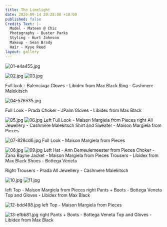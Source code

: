 ```yaml
---
title: The Limelight
date: 2020-09-14 20:28:00 +10:00
published: false
Credits Text: |-
  Model - Mateen @ Chic
  Photography - Buster Parks
  Styling - Kurt Johnson
  Makeup - Sean Brady
  Hair - Kyye Reed
layout: gallery
---
```


![01-e4a455.jpg](/uploads/01-e4a455.jpg)

![02.jpg](/uploads/02.jpg)
![03.jpg](/uploads/03.jpg)

Full look - Balenciaga
Gloves - Libidex from Max Black
Ring - Cashmere Malekitsch

![04-576535.jpg](/uploads/04-576535.jpg)

Full Look - Prada
Choker - JPalm
Gloves - Libidex from Max
Black

![05.jpg](/uploads/05.jpg)
![06.jpg](/uploads/06.jpg)
Left Full Look - Maison Margiela from Pieces
right All Jewellery - Cashmere Malekitsch
Shirt and Sweater - Maison Margiela
from Pieces

![07-828cd6.jpg](/uploads/07-828cd6.jpg)
Full Look - Maison Margiela from Pieces

![08.jpg](/uploads/08.jpg)
![09.jpg](/uploads/09.jpg)
Left Hat - Ann Demeulemeester from Pieces
Choker - Zana Bayne
Jacket - Maison Margiela from Pieces
Trousers - Libidex from Max Black
Shoes - Bottega Veneta

Right Trousers - Prada
All Jewellery - Cashmere Malekitsch

![10.jpg](/uploads/10.jpg)
![11.jpg](/uploads/11.jpg)

left Top - Maison Margiela from Pieces
right Pants + Boots - Bottega Veneta
Top and Gloves - Libidex from Max
Black

![12-bdd498.jpg](/uploads/12-bdd498.jpg)
left Top - Maison Margiela from Pieces

![13-efbb81.jpg](/uploads/13-efbb81.jpg)
right Pants + Boots - Bottega Veneta
Top and Gloves - Libidex from Max
Black



